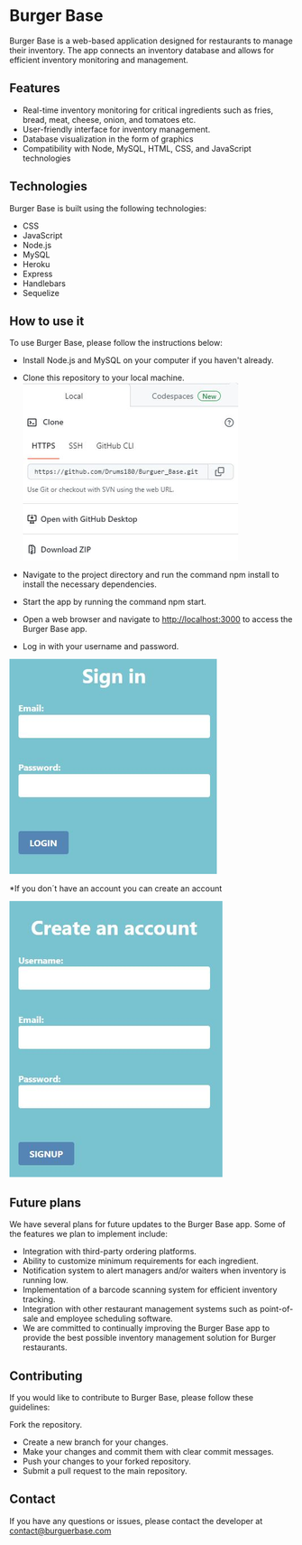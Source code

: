# Burger Base

Burger Base is a web-based application designed for restaurants to manage their inventory. The app connects an inventory database and allows for efficient inventory monitoring and management.

## Features

* Real-time inventory monitoring for critical ingredients such as fries, bread, meat, cheese, onion, and tomatoes etc.  
* User-friendly interface for inventory management.
* Database visualization in the form of graphics
* Compatibility with Node, MySQL, HTML, CSS, and JavaScript technologies

## Technologies

Burger Base is built using the following technologies:

* CSS
* JavaScript
* Node.js
* MySQL
* Heroku
* Express
* Handlebars
* Sequelize

## How to use it

To use Burger Base, please follow the instructions below:

* Install Node.js and MySQL on your computer if you haven't already.
* Clone this repository to your local machine.
![clone](./public/assets/clone.JPG)

* Navigate to the project directory and run the command npm install to install the necessary dependencies.
* Start the app by running the command npm start.
* Open a web browser and navigate to <http://localhost:3000> to access the Burger Base app.
* Log in with your username and password.

![login](./public/assets/login.JPG)

*If you don´t have an account you can create an account

![signup](./public/assets/signup.JPG)

## Future plans

We have several plans for future updates to the Burger Base app. Some of the features we plan to implement include:

* Integration with third-party ordering platforms.
* Ability to customize minimum requirements for each ingredient.
* Notification system to alert managers and/or waiters when inventory is running low.
* Implementation of a barcode scanning system for efficient inventory tracking.
* Integration with other restaurant management systems such as point-of-sale and employee scheduling software.
* We are committed to continually improving the Burger Base app to provide the best possible inventory management solution for Burger restaurants.

## Contributing

If you would like to contribute to Burger Base, please follow these guidelines:

Fork the repository.

* Create a new branch for your changes.
* Make your changes and commit them with clear commit messages.
* Push your changes to your forked repository.
* Submit a pull request to the main repository.

## Contact

If you have any questions or issues, please contact the developer at contact@burguerbase.com
